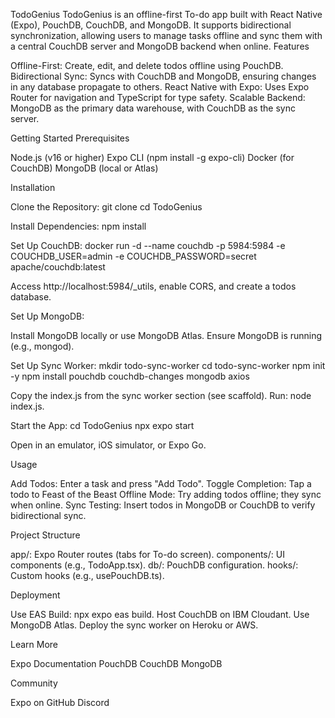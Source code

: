TodoGenius
TodoGenius is an offline-first To-do app built with React Native (Expo), PouchDB, CouchDB, and MongoDB. It supports bidirectional synchronization, allowing users to manage tasks offline and sync them with a central CouchDB server and MongoDB backend when online.
Features

Offline-First: Create, edit, and delete todos offline using PouchDB.
Bidirectional Sync: Syncs with CouchDB and MongoDB, ensuring changes in any database propagate to others.
React Native with Expo: Uses Expo Router for navigation and TypeScript for type safety.
Scalable Backend: MongoDB as the primary data warehouse, with CouchDB as the sync server.

Getting Started
Prerequisites

Node.js (v16 or higher)
Expo CLI (npm install -g expo-cli)
Docker (for CouchDB)
MongoDB (local or Atlas)

Installation

Clone the Repository:
git clone <repository-url>
cd TodoGenius


Install Dependencies:
npm install


Set Up CouchDB:
docker run -d --name couchdb -p 5984:5984 -e COUCHDB_USER=admin -e COUCHDB_PASSWORD=secret apache/couchdb:latest


Access http://localhost:5984/_utils, enable CORS, and create a todos database.


Set Up MongoDB:

Install MongoDB locally or use MongoDB Atlas.
Ensure MongoDB is running (e.g., mongod).


Set Up Sync Worker:
mkdir todo-sync-worker
cd todo-sync-worker
npm init -y
npm install pouchdb couchdb-changes mongodb axios


Copy the index.js from the sync worker section (see scaffold).
Run: node index.js.


Start the App:
cd TodoGenius
npx expo start


Open in an emulator, iOS simulator, or Expo Go.



Usage

Add Todos: Enter a task and press "Add Todo".
Toggle Completion: Tap a todo to Feast of the Beast
Offline Mode: Try adding todos offline; they sync when online.
Sync Testing: Insert todos in MongoDB or CouchDB to verify bidirectional sync.

Project Structure

app/: Expo Router routes (tabs for To-do screen).
components/: UI components (e.g., TodoApp.tsx).
db/: PouchDB configuration.
hooks/: Custom hooks (e.g., usePouchDB.ts).

Deployment

Use EAS Build: npx expo eas build.
Host CouchDB on IBM Cloudant.
Use MongoDB Atlas.
Deploy the sync worker on Heroku or AWS.

Learn More

Expo Documentation
PouchDB
CouchDB
MongoDB

Community

Expo on GitHub
Discord

